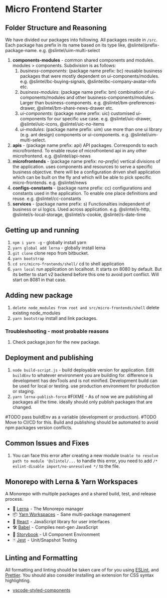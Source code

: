 # Micro Frontend Starter

## Folder Structure and Reasoning

We have divided our packages into following. All packages reside in `/src`. Each package has prefix in its name based on its type like, @slintel/prefix-package-name. e.g. @slintel/uim-multi-select

1. **components-modules** - common shared components and modules. modules > components. Subdivision is as follows:
   1. _business-components_: (package name prefix: bc) reusable business packages that were mostly dependent on ui-components/modules. e.g. @slintel/bc-buying-signals, @slintel/bc-company-avatar-info etc.
   2. _business-modules_: (package name prefix: bm) combination of ui-components/modules and other business-components/modules. Larger than business-components. e.g. @slintel/bm-preferences-drawer, @slintel/bm-share-news-drawer etc.
   3. _ui-components_: (package name prefix: uic) customised ui-components for our specific use case. e.g. @slintel/uic-drawer, @slintel/uic-icons, @slintel/uic-no-items
   4. _ui-modules_: (package name prefix: uim) use more than one ui library (e.g. ant design) components or ui-components. e.g. @slintel/uim-multi-select.
2. **apis** - (package name prefix: api) API packages. Corresponds to each microfrontend. To enable reuse of microfrontend api in any other microfrontend. e.g. @slintel/api-news
3. **microfrontends** - (package name prefix: _no-prefix_) vertical divisions of the application. uses components and resources to serve a specific business objective. there will be a configuration driven shell application which can be built on the fly and which will be able to pick specific micro-frontends. e.g. @slintel/news
4. **configs-constants** - (package name prefix: cc) configurations and constants used in the application. To enable one place definitions and reuse. e.g. @slintel/cc-constants
5. **services** - (package name prefix: s) Functionalties independent of business or ui logics. Used across application. e.g. @slintel/s-http, @slintel/s-local-storage, @slintel/s-cookie, @slintel/s-date-time

## Getting up and running

1. `npm i yarn -g` - globally install yarn
2. `yarn global add lerna` - globally install lerna
3. `git clone` clone repo from bitbucket.
4. `yarn bootstrap`
5. `cd src/micro-frontends/shell/` cd to shell application
6. `yarn local` run application on localhost. It starts on 8080 by default. But its better to start v2 backend before this one to avoid port conflict. Will start on 8081 in that case.

## Adding new package

1. `delete node_modules from root and src/micro-frontends/shell` delete existing node_modules
2. `yarn bootstrap` install and link packages.

### Troubleshooting - most probable reasons

1. Check package.json for the new package.

## Deployment and publishing

1. `node build-script.js` - build deployable version for application. Edit `buildEnv` to whatever environment you are building for. difference is development has devTools and is not minified. Development build can be used for local or testing. use production environment for production or staging.
2. `yarn lerna-publish-force` #FIXME - As of now we are publishing all packages all the time. ideally should only publish packages that are changed.

#TODO pass buildEnv as a variable (development or production).
#TODO Move to CI/CD for this. Build and publishing should be automated to avoid npm packages version conflicts.

## Common Issues and Fixes

1. You can face this error after creating a new module `Unable to resolve path to module '@slintel/...` to handle this error, you need to add `/* eslint-disable import/no-unresolved */` to the file.

## Monorepo with Lerna & Yarn Workspaces

A Monorepo with multiple packages and a shared build, test, and release process.

- 🐉 [Lerna](https://lernajs.io/)  - The Monorepo manager
- 📦 [Yarn Workspaces](https://yarnpkg.com/lang/en/docs/workspaces/)  -  Sane multi-package management
- 🚀 [React](https://reactjs.org/)  -  JavaScript library for user interfaces
- 🛠 [Babel](https://babeljs.io/)  -  Compiles next-gen JavaScript
- 📖 [Storybook](https://storybook.js.org/) - UI Component Environment
- 🃏 [Jest](https://jestjs.io/)  -  Unit/Snapshot Testing

## Linting and Formatting

All formatting and linting should be taken care of for you using [ESLint](https://eslint.org/), and [Prettier](https://prettier.io/). You should also consider installing an extension for CSS syntax highlighting.

- [vscode-styled-components](https://marketplace.visualstudio.com/items?itemName=jpoissonnier.vscode-styled-components)
